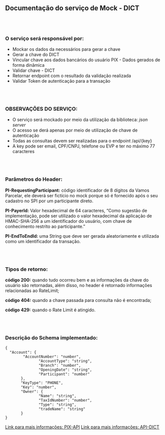 ## Documentação do serviço de Mock - DICT
<br/>
<br/>

### O serviço será responsável por:
- Mockar os dados da necessários para gerar a chave
- Gerar a chave do DICT 
- Vincular chave aos dados bancários do usuário PIX - Dados gerados de forma dinâmica
- Validar chave - DICT
- Retornar endpoint com o resultado da validação realizada
- Validar Token de autenticação para a transação

<br/>
<br/>

### OBSERVAÇÕES DO SERVIÇO:

- O serviço será mockado por meio da utilização da biblioteca: *json server* 
- O acesso se derá apenas por meio de utilização de  chave de autenticação 
- Todas as consultas devem ser realizadas para o endpoint /api/{key}
- A key pode ser email, CPF/CNPJ, telefone ou EVP e ter no máximo 77 caracteres 

<br/>
<br/>

### Parâmetros do Header:

**PI-RequestingParticipant:** código identificador de 8 dígitos da Vamos Parcelar, ele deverá ser fictício no mock porque só é fornecido após o seu cadastro no SPI por um participante direto.

**PI-PayerId:** Valor hexadecimal de 64 caracteres, “Como sugestão de implementação, pode ser utilizado o valor hexadecimal da aplicação de HMAC-SHA-256 a um identificador do usuário, com chave de conhecimento restrito ao participante.”

**PI-EndToEndId:** uma String que deve ser gerada aleatoriamente e utilizada como um identificador da transação.

<br/>
<br/>

### Tipos de retorno:

**código 200:** quando tudo ocorreu bem e as informações da chave do usuário são retornadas, além disso, no header é retornado informações relacionadas ao RateLimit;

**código 404:** quando a chave passada para consulta não é encontrada;

**código 429:** quando o Rate Limit é atingido.

<br/>
<br/>

### Descrição do Schema implementado:

```
{
  "Account": {
        "AccountNumber": "number",
               "AccountType": "string",
               "Branch": "number",
               "OpeningDate": "string",
               "Participant": "number"
       },
       "KeyType": "PHONE",
       "Key": "number",
       "Owner": {
               "Name": "string",
               "TaxIdNumber": "number",
               "Type": "string",
               "tradeName": "string"
       }
}
```

[Link para mais informações: PIX-API](https://github.com/lift-learning/pix-api)
[Link para mais informações: API-DICT](https://www.bcb.gov.br/content/estabilidadefinanceira/pix/API_do_DICT-v1.0.html#operation/getEntry)
